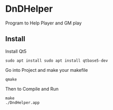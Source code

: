 # DnDHelper

Program to Help Player and GM play

## Install

Install Qt5

    sudo apt install sudo apt install qtbase5-dev

Go into Project and make your makefile 

    qmake

Then to Compile and Run

    make
    ./DndHelper.app